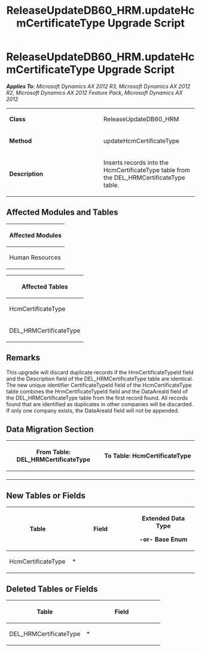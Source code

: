﻿---
title: ReleaseUpdateDB60_HRM.updateHcmCertificateType Upgrade Script
TOCTitle: ReleaseUpdateDB60_HRM.updateHcmCertificateType Upgrade Script
ms:assetid: e1a2bff1-1dc9-2411-1bf4-960d0e327db6
ms:mtpsurl: https://msdn.microsoft.com/en-us/library/JJ737306(v=AX.60)
ms:contentKeyID: 49711747
ms.date: 05/18/2015
mtps_version: v=AX.60
---

# ReleaseUpdateDB60\_HRM.updateHcmCertificateType Upgrade Script 


_**Applies To:** Microsoft Dynamics AX 2012 R3, Microsoft Dynamics AX 2012 R2, Microsoft Dynamics AX 2012 Feature Pack, Microsoft Dynamics AX 2012_

<table>
<colgroup>
<col style="width: 50%" />
<col style="width: 50%" />
</colgroup>
<tbody>
<tr class="odd">
<td><p><strong>Class</strong></p></td>
<td><p>ReleaseUpdateDB60_HRM</p></td>
</tr>
<tr class="even">
<td><p><strong>Method</strong></p></td>
<td><p>updateHcmCertificateType</p></td>
</tr>
<tr class="odd">
<td><p><strong>Description</strong></p></td>
<td><p>Inserts records into the HcmCertificateType table from the DEL_HRMCertificateType table.</p></td>
</tr>
</tbody>
</table>


## Affected Modules and Tables

<table>
<colgroup>
<col style="width: 100%" />
</colgroup>
<thead>
<tr class="header">
<th><p>Affected Modules</p></th>
</tr>
</thead>
<tbody>
<tr class="odd">
<td><p>Human Resources</p></td>
</tr>
</tbody>
</table>


<table>
<colgroup>
<col style="width: 100%" />
</colgroup>
<thead>
<tr class="header">
<th><p>Affected Tables</p></th>
</tr>
</thead>
<tbody>
<tr class="odd">
<td><p>HcmCertificateType</p></td>
</tr>
<tr class="even">
<td><p>DEL_HRMCertificateType</p></td>
</tr>
</tbody>
</table>


## Remarks

This upgrade will discard duplicate records if the HrmCertificateTypeId field and the Description field of the DEL\_HRMCertificateType table are identical. The new unique identifier CertificateTypeId field of the HcmCertificateType table combines the HrmCertificateTypeId field and the DataAreaId field of the DEL\_HRMCertificateType table from the first record found. All records found that are identified as duplicates in other companies will be discarded. If only one company exists, the DataAreaId field will not be appended.

## Data Migration Section

<table>
<colgroup>
<col style="width: 50%" />
<col style="width: 50%" />
</colgroup>
<thead>
<tr class="header">
<th><p>From Table: DEL_HRMCertificateType</p></th>
<th><p>To Table: HcmCertificateType</p></th>
</tr>
</thead>
<tbody>
<tr class="odd">
<td><p></p></td>
<td><p></p></td>
</tr>
</tbody>
</table>


## New Tables or Fields

<table>
<colgroup>
<col style="width: 33%" />
<col style="width: 33%" />
<col style="width: 33%" />
</colgroup>
<thead>
<tr class="header">
<th><p>Table</p></th>
<th><p>Field</p></th>
<th><p>Extended Data Type</p>
<p>-or- Base Enum</p></th>
</tr>
</thead>
<tbody>
<tr class="odd">
<td><p>HcmCertificateType</p></td>
<td><p>*</p></td>
<td><p></p></td>
</tr>
</tbody>
</table>


## Deleted Tables or Fields

<table>
<colgroup>
<col style="width: 50%" />
<col style="width: 50%" />
</colgroup>
<thead>
<tr class="header">
<th><p>Table</p></th>
<th><p>Field</p></th>
</tr>
</thead>
<tbody>
<tr class="odd">
<td><p>DEL_HRMCertificateType</p></td>
<td><p>*</p></td>
</tr>
</tbody>
</table>

  


